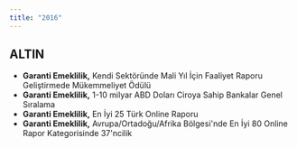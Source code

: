 ```yaml
---
title: "2016"
---
```


## ALTIN

- **Garanti Emeklilik,** Kendi Sektöründe Mali Yıl İçin Faaliyet Raporu Geliştirmede Mükemmeliyet Ödülü
- **Garanti Emeklilik,** 1-10 milyar ABD Doları Ciroya Sahip Bankalar Genel Sıralama
- **Garanti Emeklilik,** En İyi 25 Türk Online Raporu
- **Garanti Emeklilik,** Avrupa/Ortadoğu/Afrika Bölgesi'nde En İyi 80 Online Rapor Kategorisinde 37'ncilik
